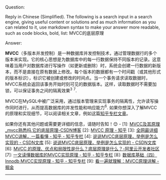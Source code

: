 Question:

Reply in Chinese (Simplified).
The following is a search input in a search engine, giving useful content or solutions and as much information as you can related to it, use markdown syntax to make your answer more readable, such as code blocks, bold, list:
MVCC的底层原理

Answer:

**MVCC**（多版本并发控制）是一种数据库并发控制技术，通过管理数据行的多个版本来实现。它的核心思想是为数据库中的每一行数据保持不同版本的记录。这意味着当用户对数据库进行写操作（如更新或删除）时，系统会创建一行数据的新版本，而不是直接在原有数据上修改。每个版本的数据都有一个时间戳（或其他形式的版本标识），标识它被创建或修改的时间点。当一个事务请求读取数据时，MVCC系统会返回该事务开始时刻可见的数据版本。这样，读取数据时不需要加锁，可以保证事务之间的隔离效果<sup>3</sup> <sup>7</sup>.

MVCC在MySQL中被广泛采用，通过版本管理来实现事务的隔离性，允许读写操作同时进行，从而提高数据库的并发性能和响应能力<sup>6</sup>. 如果你想深入了解MVCC的原理和实现细节，可以阅读相关文章，例如这篇[知乎专栏文章](https://zhuanlan.zhihu.com/p/676793594)。

如果你还有其他问题或需要更详细的信息，请随时告知！😊
\-
\[1]: [MVCC及其原理_mvcc熟悉吗,它的底层原理-CSDN博客](https://blog.csdn.net/m0_54187478/article/details/136390338)
\[2]: [MVCC 原理 - 知乎](https://zhuanlan.zhihu.com/p/147372839)
\[3]: [全网最详细MVCC讲解，一篇看懂 - 知乎 - 知乎专栏](https://zhuanlan.zhihu.com/p/676793594)
\[4]: [说说MVCC底层原理，举例是怎么实现的 - CSDN文库](https://bing.com/search?q=MVCC%e7%9a%84%e5%ba%95%e5%b1%82%e5%8e%9f%e7%90%86)
\[5]: [说说MVCC底层原理，举例是怎么实现的 - CSDN文库](https://wenku.csdn.net/answer/77279a2349d64627bc19a994a455819f)
\[6]: [MVCC 的原理、优点和局限性是什么？底层原理是什么？-阿里云开发者社区](https://developer.aliyun.com/article/1190585)
\[7]: [一文读懂数据库的MVCC实现原理 - 知乎 - 知乎专栏](https://zhuanlan.zhihu.com/p/428066667)
\[8]: [数据库基础（四）Innodb MVCC实现原理 - 知乎 - 知乎专栏](https://zhuanlan.zhihu.com/p/52977862)
\[9]: [看一遍就理解：MVCC原理详解 - 掘金](https://juejin.cn/post/7016165148020703246)

<hr/>

